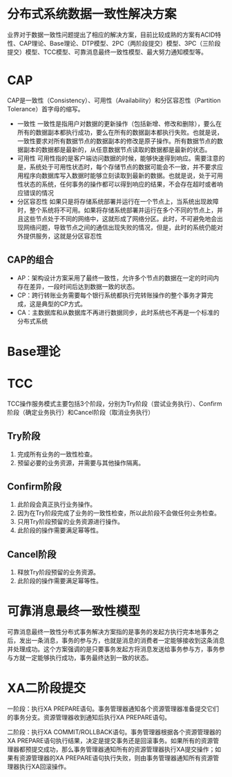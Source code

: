 # 分布式系统数据一致性解决方案

业界对于数据一致性问题提出了相应的解决方案，目前比较成熟的方案有ACID特性、CAP理论、Base理论、DTP模型、2PC（两阶段提交）模型、3PC（三阶段提交）模型、TCC模型、可靠消息最终一致性模型、最大努力通知模型等。



# CAP

CAP是一致性（Consistency）、可用性（Availability）和分区容忍性（Partition Tolerance）首字母的缩写。

- 一致性
  一致性是指用户对数据的更新操作（包括新增、修改和删除），要么在所有的数据副本都执行成功，要么在所有的数据副本都执行失败。也就是说，一致性要求对所有数据节点的数据副本的修改是原子操作。所有数据节点的数据副本的数据都是最新的，从任意数据节点读取的数据都是最新的状态。
- 可用性
  可用性指的是客户端访问数据的时候，能够快速得到响应。需要注意的是，系统处于可用性状态时，每个存储节点的数据可能会不一致，并不要求应用程序向数据库写入数据时能够立刻读取到最新的数据。也就是说，处于可用性状态的系统，任何事务的操作都可以得到响应的结果，不会存在超时或者响应错误的情况
- 分区容忍性
  如果只是将存储系统部署并运行在一个节点上，当系统出现故障时，整个系统将不可用。如果将存储系统部署并运行在多个不同的节点上，并且这些节点处于不同的网络中，这就形成了网络分区。此时，不可避免地会出现网络问题，导致节点之间的通信出现失败的情况，但是，此时的系统仍能对外提供服务，这就是分区容忍性

## CAP的组合

- AP：架构设计方案采用了最终一致性，允许多个节点的数据在一定的时间内存在差异，一段时间后达到数据一致的状态。
- CP：跨行转账业务需要每个银行系统都执行完转账操作的整个事务才算完成，这是典型的CP方式。
- CA：主数据库和从数据库不再进行数据同步，此时系统也不再是一个标准的分布式系统

# Base理论



# TCC

TCC操作服务模式主要包括3个阶段，分别为Try阶段（尝试业务执行）、Confirm阶段（确定业务执行）和Cancel阶段（取消业务执行）

## Try阶段

1. 完成所有业务的一致性检查。
2. 预留必要的业务资源，并需要与其他操作隔离。

## Confirm阶段

1. 此阶段会真正执行业务操作。
2. 因为在Try阶段完成了业务的一致性检查，所以此阶段不会做任何业务检查。
3. 只用Try阶段预留的业务资源进行操作。
4. 此阶段的操作需要满足幂等性。

## Cancel阶段

1. 释放Try阶段预留的业务资源。
2. 此阶段的操作需要满足幂等性。



# 可靠消息最终一致性模型

可靠消息最终一致性分布式事务解决方案指的是事务的发起方执行完本地事务之后，发出一条消息，事务的参与方，也就是消息的消费者一定能够接收到这条消息并处理成功。这个方案强调的是只要事务发起方将消息发送给事务参与方，事务参与方就一定能够执行成功，事务最终达到一致的状态。



# XA二阶段提交

一阶段：执行XA PREPARE语句。事务管理器通知各个资源管理器准备提交它们的事务分支。资源管理器收到通知后执行XA PREPARE语句。

二阶段：执行XA COMMIT/ROLLBACK语句。事务管理器根据各个资源管理器的XA PREPARE语句执行结果，决定是提交事务还是回滚事务。如果所有的资源管理器都预提交成功，那么事务管理器通知所有的资源管理器执行XA提交操作；如果有资源管理器的XA PREPARE语句执行失败，则由事务管理器通知所有资源管理器执行XA回滚操作。





